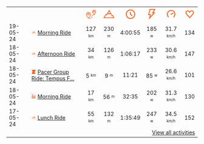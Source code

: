 <table>
    <tr>
        <th></th>
        <th></th>
        <th align="center"><img src="https://raw.githubusercontent.com/robiningelbrecht/strava-activities/master/public/distance.svg" width="30" alt="distance" title="distance"/></th>
        <th align="center"><img src="https://raw.githubusercontent.com/robiningelbrecht/strava-activities/master/public/elevation.svg" width="30" alt="elevation" title="elevation"/></th>
        <th align="center"><img src="https://raw.githubusercontent.com/robiningelbrecht/strava-activities/master/public/time.svg" width="30" alt="time" title="time"/></th>
        <th align="center"><img src="https://raw.githubusercontent.com/robiningelbrecht/strava-activities/master/public/average-watt.svg" width="30" alt="average watts" title="average watts"/></th>
        <th align="center"><img src="https://raw.githubusercontent.com/robiningelbrecht/strava-activities/master/public/average-speed.svg" width="30" alt="average speed" title="average speed"/></th>
        <th align="center"><img src="https://raw.githubusercontent.com/robiningelbrecht/strava-activities/master/public/heart-rate.svg" width="30" alt="average heart rate" title="average heart rate"/></th>
    </tr>
            <tr>
            <td>19-05-24</td>
            <td>
                <img src="https://raw.githubusercontent.com/robiningelbrecht/strava-activities/master/public/activity-ride.svg" width="12" alt="Morning Ride" title="Morning Ride"/>
<a href="https://www.strava.com/activities/11445515233" title="Kcal: 3040 | Gear: None ">Morning Ride</a>
            </td>
            <td align="center">127 <sup><sub>km</sub></sup></td>
            <td align="center">230 <sup><sub>m</sub></sup></td>
            <td align="center">4:00:55</td>
            <td align="center">185 <sup><sub>w</sub></sup></td>
            <td align="center">31.7 <sup><sub>km/h</sub></sup></td>
            <td align="center">134</td>
        </tr>
            <tr>
            <td>18-05-24</td>
            <td>
                <img src="https://raw.githubusercontent.com/robiningelbrecht/strava-activities/master/public/activity-ride.svg" width="12" alt="Afternoon Ride" title="Afternoon Ride"/>
<a href="https://www.strava.com/activities/11439430231" title="Kcal: 1032 | Gear: None ">Afternoon Ride</a>
            </td>
            <td align="center">34 <sup><sub>km</sub></sup></td>
            <td align="center">126 <sup><sub>m</sub></sup></td>
            <td align="center">1:06:17</td>
            <td align="center">233 <sup><sub>w</sub></sup></td>
            <td align="center">30.6 <sup><sub>km/h</sub></sup></td>
            <td align="center">147</td>
        </tr>
            <tr>
            <td>18-05-24</td>
            <td>
                                <img src="https://raw.githubusercontent.com/robiningelbrecht/strava-activities/master/public/activity-virtual-ride-zwift.svg" width="12" alt="Pacer Group Ride: Tempus Fugit in Watopia with Maria" title="Pacer Group Ride: Tempus Fugit in Watopia with Maria"/>
<a href="https://www.strava.com/activities/11437096472" title="Kcal: 55 | Gear: None ">Pacer Group Ride: Tempus F...</a>
            </td>
            <td align="center">5 <sup><sub>km</sub></sup></td>
            <td align="center">9 <sup><sub>m</sub></sup></td>
            <td align="center">11:21</td>
            <td align="center">85 <sup><sub>w</sub></sup></td>
            <td align="center">26.6 <sup><sub>km/h</sub></sup></td>
            <td align="center">101</td>
        </tr>
            <tr>
            <td>18-05-24</td>
            <td>
                                <img src="https://raw.githubusercontent.com/robiningelbrecht/strava-activities/master/public/activity-virtual-ride.svg" width="12" alt="Morning Ride" title="Morning Ride"/>
<a href="https://www.strava.com/activities/11437080980" title="Kcal: 393 | Gear: None ">Morning Ride</a>
            </td>
            <td align="center">17 <sup><sub>km</sub></sup></td>
            <td align="center">56 <sup><sub>m</sub></sup></td>
            <td align="center">32:35</td>
            <td align="center">202 <sup><sub>w</sub></sup></td>
            <td align="center">31.3 <sup><sub>km/h</sub></sup></td>
            <td align="center">130</td>
        </tr>
            <tr>
            <td>17-05-24</td>
            <td>
                <img src="https://raw.githubusercontent.com/robiningelbrecht/strava-activities/master/public/activity-ride.svg" width="12" alt="Lunch Ride" title="Lunch Ride"/>
<a href="https://www.strava.com/activities/11430977248" title="Kcal: 1567 | Gear: None ">Lunch Ride</a>
            </td>
            <td align="center">55 <sup><sub>km</sub></sup></td>
            <td align="center">132 <sup><sub>m</sub></sup></td>
            <td align="center">1:35:49</td>
            <td align="center">247 <sup><sub>w</sub></sup></td>
            <td align="center">34.5 <sup><sub>km/h</sub></sup></td>
            <td align="center">152</td>
        </tr>
                <tr>
            <td colspan="8" align="right"><a href="https://github.com/robiningelbrecht/strava-activities#activities">View all activities</a></td>
        </tr>
    </table>
